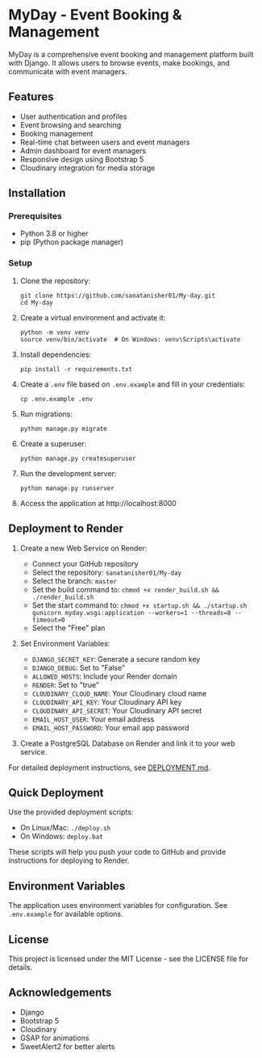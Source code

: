 # MyDay - Event Booking & Management

MyDay is a comprehensive event booking and management platform built with Django. It allows users to browse events, make bookings, and communicate with event managers.

## Features

- User authentication and profiles
- Event browsing and searching
- Booking management
- Real-time chat between users and event managers
- Admin dashboard for event managers
- Responsive design using Bootstrap 5
- Cloudinary integration for media storage

## Installation

### Prerequisites

- Python 3.8 or higher
- pip (Python package manager)

### Setup

1. Clone the repository:
   ```
   git clone https://github.com/sanatanisher01/My-day.git
   cd My-day
   ```

2. Create a virtual environment and activate it:
   ```
   python -m venv venv
   source venv/bin/activate  # On Windows: venv\Scripts\activate
   ```

3. Install dependencies:
   ```
   pip install -r requirements.txt
   ```

4. Create a `.env` file based on `.env.example` and fill in your credentials:
   ```
   cp .env.example .env
   ```

5. Run migrations:
   ```
   python manage.py migrate
   ```

6. Create a superuser:
   ```
   python manage.py createsuperuser
   ```

7. Run the development server:
   ```
   python manage.py runserver
   ```

8. Access the application at http://localhost:8000

## Deployment to Render

1. Create a new Web Service on Render:
   - Connect your GitHub repository
   - Select the repository: `sanatanisher01/My-day`
   - Select the branch: `master`
   - Set the build command to: `chmod +x render_build.sh && ./render_build.sh`
   - Set the start command to: `chmod +x startup.sh && ./startup.sh gunicorn myday.wsgi:application --workers=1 --threads=8 --timeout=0`
   - Select the "Free" plan

2. Set Environment Variables:
   - `DJANGO_SECRET_KEY`: Generate a secure random key
   - `DJANGO_DEBUG`: Set to "False"
   - `ALLOWED_HOSTS`: Include your Render domain
   - `RENDER`: Set to "true"
   - `CLOUDINARY_CLOUD_NAME`: Your Cloudinary cloud name
   - `CLOUDINARY_API_KEY`: Your Cloudinary API key
   - `CLOUDINARY_API_SECRET`: Your Cloudinary API secret
   - `EMAIL_HOST_USER`: Your email address
   - `EMAIL_HOST_PASSWORD`: Your email app password

3. Create a PostgreSQL Database on Render and link it to your web service.

For detailed deployment instructions, see [DEPLOYMENT.md](DEPLOYMENT.md).

## Quick Deployment

Use the provided deployment scripts:

- On Linux/Mac: `./deploy.sh`
- On Windows: `deploy.bat`

These scripts will help you push your code to GitHub and provide instructions for deploying to Render.

## Environment Variables

The application uses environment variables for configuration. See `.env.example` for available options.

## License

This project is licensed under the MIT License - see the LICENSE file for details.

## Acknowledgements

- Django
- Bootstrap 5
- Cloudinary
- GSAP for animations
- SweetAlert2 for better alerts
